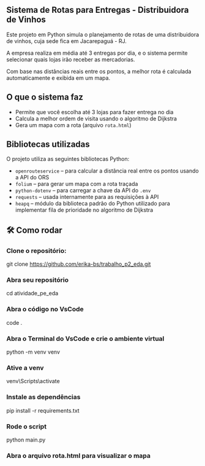 ## Sistema de Rotas para Entregas - Distribuidora de Vinhos

Este projeto em Python simula o planejamento de rotas de uma distribuidora de vinhos, cuja sede fica em Jacarepaguá - RJ. 

A empresa realiza em média até 3 entregas por dia, e o sistema permite selecionar quais lojas irão receber as mercadorias. 

Com base nas distâncias reais entre os pontos, a melhor rota é calculada automaticamente e exibida em um mapa.

## O que o sistema faz

- Permite que você escolha até 3 lojas para fazer entrega no dia
- Calcula a melhor ordem de visita usando o algoritmo de Dijkstra
- Gera um mapa com a rota (arquivo `rota.html`)

## Bibliotecas utilizadas

O projeto utiliza as seguintes bibliotecas Python:

- `openrouteservice` – para calcular a distância real entre os pontos usando a API do ORS
- `folium` – para gerar um mapa com a rota traçada
- `python-dotenv` – para carregar a chave da API do `.env`
- `requests` – usada internamente para as requisições à API
- `heapq` – módulo da biblioteca padrão do Python utilizado para implementar fila de prioridade no algoritmo de Dijkstra

## 🛠️ Como rodar

### Clone o repositório:
git clone https://github.com/erika-bs/trabalho_p2_eda.git

### Abra seu repositório
cd atividade_pe_eda

### Abra o código no VsCode
code .

### Abra o Terminal do VsCode e crie o ambiente virtual
python -m venv venv

### Ative a venv
venv\Scripts\activate

### Instale as dependências
pip install -r requirements.txt

### Rode o script
python main.py

### Abra o arquivo rota.html para visualizar o mapa

